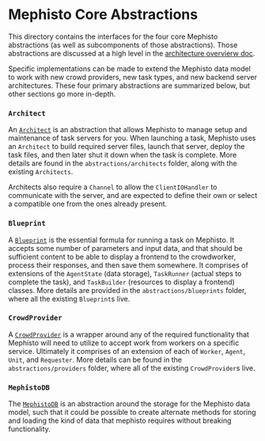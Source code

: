 <!---
  Copyright (c) Meta Platforms and its affiliates.
  This source code is licensed under the MIT license found in the
  LICENSE file in the root directory of this source tree.
-->

# Mephisto Core Abstractions
This directory contains the interfaces for the four core Mephisto abstractions (as well as subcomponents of those abstractions). Those abstractions are discussed at a high level in the [architecture overvierw doc](https://github.com/facebookresearch/Mephisto/blob/main/docs/architecture_overview.md).

Specific implementations can be made to extend the Mephisto data model to work with new crowd providers, new task types, and new backend server architectures. These four primary abstractions are summarized below, but other sections go more in-depth.

### `Architect`
An [`Architect`](https://github.com/facebookresearch/Mephisto/blob/main/mephisto/abstractions/architects/README.md#architect) is an abstraction that allows Mephisto to manage setup and maintenance of task servers for you. When launching a task, Mephisto uses an `Architect` to build required server files, launch that server, deploy the task files, and then later shut it down when the task is complete. More details are found in the `abstractions/architects` folder, along with the existing `Architects`.

Architects also require a `Channel` to allow the `ClientIOHandler` to communicate with the server, and are expected to define their own or select a compatible one from the ones already present.

### `Blueprint`
A [`Blueprint`](https://github.com/facebookresearch/Mephisto/blob/main/mephisto/abstractions/blueprints/README.md#overview) is the essential formula for running a task on Mephisto. It accepts some number of parameters and input data, and that should be sufficient content to be able to display a frontend to the crowdworker, process their responses, and then save them somewhere. It comprises of extensions of the `AgentState` (data storage), `TaskRunner` (actual steps to complete the task), and `TaskBuilder` (resources to display a frontend) classes. More details are provided in the `abstractions/blueprints` folder, where all the existing `Blueprint`s live.

### `CrowdProvider`
A [`CrowdProvider`](https://github.com/facebookresearch/Mephisto/blob/main/mephisto/abstractions/providers/README.md#implementation-details) is a wrapper around any of the required functionality that Mephisto will need to utilize to accept work from workers on a specific service. Ultimately it comprises of an extension of each of `Worker`, `Agent`, `Unit`, and `Requester`. More details can be found in the `abstractions/providers` folder, where all of the existing `CrowdProvider`s live.

### `MephistoDB`
The [`MephistoDB`](https://github.com/facebookresearch/Mephisto/blob/main/mephisto/abstractions/databases/README.md) is an abstraction around the storage for the Mephisto data model, such that it could be possible to create alternate methods for storing and loading the kind of data that mephisto requires without breaking functionality.